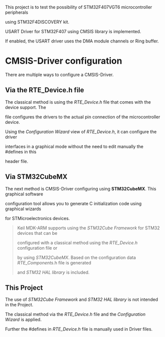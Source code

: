 
This project is to test  the possibility of STM32F407VGT6 microcontroller peripherals

using STM32F4DISCOVERY kit.

USART Driver for STM32F407 using CMSIS library is implemented.

If enabled, the USART driver uses the DMA module channels or Ring buffer.



# CMSIS-Driver configuration

There are multiple ways to configure a CMSIS-Driver.


## Via the RTE_Device.h file

The classical method is using the *RTE_Device.h* file that comes with the device support. The 

file configures the drivers to the actual pin connection of the microcontroller device. 

Using the *Configuration Wizard* view of *RTE_Device.h*, it can configure the driver 

interfaces in a graphical mode without the need to edit manually the #defines in this 

header file. 


## Via STM32CubeMX

The next method is  CMSIS-Driver configuring using **STM32CubeMX**. This graphical software 

configuration tool allows you to generate C initialization code using graphical wizards 

for STMicroelectronics devices.



> Keil MDK-ARM supports using the *STM32Cube Framework*  for STM32 devices that can be 
> 
> configured with a classical method using the *RTE_Device.h* configuration file or 
> 
> by using *STM32CubeMX*. Based on the configuration data *RTE_Components*.h file is generated 
> 
> and *STM32 HAL library* is included. 


## This Project

The use of *STM32Cube Framework* and  *STM32 HAL library* is not intended in the Project.

The classical method via the *RTE_Device.h* file and the *Configuration Wizard* is applied.

Further the #defines in *RTE_Device.h* file is manually used in Driver files.


